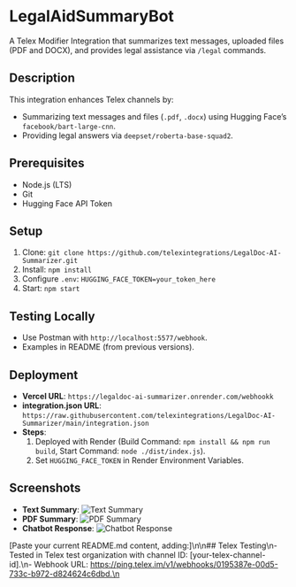﻿# LegalAidSummaryBot

A Telex Modifier Integration that summarizes text messages, uploaded files (PDF and DOCX), and provides legal assistance via `/legal` commands.

## Description
This integration enhances Telex channels by:
- Summarizing text messages and files (`.pdf`, `.docx`) using Hugging Face’s `facebook/bart-large-cnn`.
- Providing legal answers via `deepset/roberta-base-squad2`.

## Prerequisites
- Node.js (LTS)
- Git
- Hugging Face API Token

## Setup
1. Clone: `git clone https://github.com/telexintegrations/LegalDoc-AI-Summarizer.git`
2. Install: `npm install`
3. Configure `.env`: `HUGGING_FACE_TOKEN=your_token_here`
4. Start: `npm start`

## Testing Locally
- Use Postman with `http://localhost:5577/webhook`.
- Examples in README (from previous versions).

## Deployment
- **Vercel URL**: `https://legaldoc-ai-summarizer.onrender.com/webhookk`
- **integration.json URL**: `https://raw.githubusercontent.com/telexintegrations/LegalDoc-AI-Summarizer/main/integration.json`
- **Steps**:
  1. Deployed with Render (Build Command: `npm install && npm run build`, Start Command: `node ./dist/index.js`).
  2. Set `HUGGING_FACE_TOKEN` in Render Environment Variables.

## Screenshots
- **Text Summary**: ![Text Summary](screenshots/text-summary.png)
- **PDF Summary**: ![PDF Summary](screenshots/pdf-summary.png)
- **Chatbot Response**: ![Chatbot Response](screenshots/chatbot-response.png)

[Paste your current README.md content, adding:]\n\n## Telex Testing\n- Tested in Telex test organization with channel ID: [your-telex-channel-id].\n- Webhook URL: https://ping.telex.im/v1/webhooks/0195387e-00d5-733c-b972-d824624c6dbd.\n